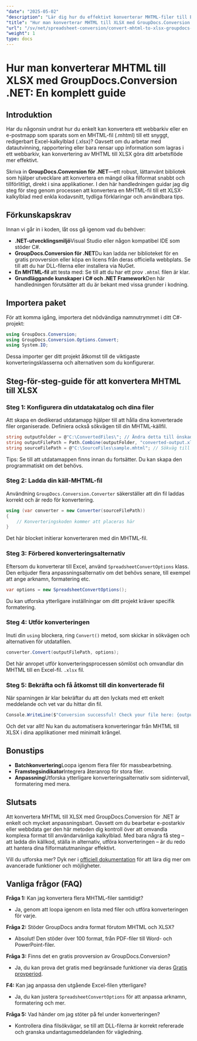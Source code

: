 ```yaml
---
"date": "2025-05-02"
"description": "Lär dig hur du effektivt konverterar MHTML-filer till Excels XLSX-format med GroupDocs.Conversion .NET. Följ den här omfattande guiden för steg-för-steg-instruktioner och bästa praxis."
"title": "Hur man konverterar MHTML till XLSX med GroupDocs.Conversion .NET – en komplett guide"
"url": "/sv/net/spreadsheet-conversion/convert-mhtml-to-xlsx-groupdocs-net/"
"weight": 1
type: docs
---
```

# Hur man konverterar MHTML till XLSX med GroupDocs.Conversion .NET: En komplett guide

## Introduktion

Har du någonsin undrat hur du enkelt kan konvertera ett webbarkiv eller en e-postmapp som sparats som en MHTML-fil (.mhtml) till ett snyggt, redigerbart Excel-kalkylblad (.xlsx)? Oavsett om du arbetar med datautvinning, rapportering eller bara rensar upp information som lagras i ett webbarkiv, kan konvertering av MHTML till XLSX göra ditt arbetsflöde mer effektivt.

Skriva in **GroupDocs.Conversion för .NET**—ett robust, lättanvänt bibliotek som hjälper utvecklare att konvertera en mängd olika filformat snabbt och tillförlitligt, direkt i sina applikationer. I den här handledningen guidar jag dig steg för steg genom processen att konvertera en MHTML-fil till ett XLSX-kalkylblad med enkla kodavsnitt, tydliga förklaringar och användbara tips.


## Förkunskapskrav

Innan vi går in i koden, låt oss gå igenom vad du behöver:

- **.NET-utvecklingsmiljö**Visual Studio eller någon kompatibel IDE som stöder C#.
- **GroupDocs.Conversion för .NET**Du kan ladda ner biblioteket för en gratis provversion eller köpa en licens från deras officiella webbplats. Se till att du har DLL-filerna eller installera via NuGet.
- **En MHTML-fil** att testa med: Se till att du har ett prov `.mhtml` filen är klar.
- **Grundläggande kunskaper i C# och .NET Framework**Den här handledningen förutsätter att du är bekant med vissa grunder i kodning.


## Importera paket

För att komma igång, importera det nödvändiga namnutrymmet i ditt C#-projekt:

```csharp
using GroupDocs.Conversion;
using GroupDocs.Conversion.Options.Convert;
using System.IO;
```

Dessa importer ger ditt projekt åtkomst till de viktigaste konverteringsklasserna och alternativen som du konfigurerar.


## Steg-för-steg-guide för att konvertera MHTML till XLSX

### Steg 1: Konfigurera din utdatakatalog och dina filer

Att skapa en dedikerad utdatamapp hjälper till att hålla dina konverterade filer organiserade. Definiera också sökvägen till din MHTML-källfil.

```csharp
string outputFolder = @"C:\ConvertedFiles\"; // Ändra detta till önskad utdataväg
string outputFilePath = Path.Combine(outputFolder, "converted-output.xlsx");
string sourceFilePath = @"C:\SourceFiles\sample.mhtml"; // Sökväg till din käll-MHTML-fil
```

Tips: Se till att utdatamappen finns innan du fortsätter. Du kan skapa den programmatiskt om det behövs.


### Steg 2: Ladda din käll-MHTML-fil

Användning `GroupDocs.Conversion.Converter` säkerställer att din fil laddas korrekt och är redo för konvertering.

```csharp
using (var converter = new Converter(sourceFilePath))
{
    // Konverteringskoden kommer att placeras här
}
```

Det här blocket initierar konverteraren med din MHTML-fil.


### Steg 3: Förbered konverteringsalternativ

Eftersom du konverterar till Excel, använd `SpreadsheetConvertOptions` klass. Den erbjuder flera anpassningsalternativ om det behövs senare, till exempel att ange arknamn, formatering etc.

```csharp
var options = new SpreadsheetConvertOptions();
```

Du kan utforska ytterligare inställningar om ditt projekt kräver specifik formatering.


### Steg 4: Utför konverteringen

Inuti din `using` blockera, ring `Convert()` metod, som skickar in sökvägen och alternativen för utdatafilen.

```csharp
converter.Convert(outputFilePath, options);
```

Det här anropet utför konverteringsprocessen sömlöst och omvandlar din MHTML till en Excel-fil. `.xlsx` fil.


### Steg 5: Bekräfta och få åtkomst till din konverterade fil

När sparningen är klar bekräftar du att den lyckats med ett enkelt meddelande och vet var du hittar din fil.

```csharp
Console.WriteLine($"Conversion successful! Check your file here: {outputFilePath}");
```

Och det var allt! Nu kan du automatisera konverteringar från MHTML till XLSX i dina applikationer med minimalt krångel.


## Bonustips

- **Batchkonvertering**Loopa igenom flera filer för massbearbetning.
- **Framstegsindikator**Integrera återanrop för stora filer.
- **Anpassning**Utforska ytterligare konverteringsalternativ som sidintervall, formatering med mera.


## Slutsats

Att konvertera MHTML till XLSX med GroupDocs.Conversion för .NET är enkelt och mycket anpassningsbart. Oavsett om du bearbetar e-postarkiv eller webbdata ger den här metoden dig kontroll över att omvandla komplexa format till användarvänliga kalkylblad. Med bara några få steg – att ladda din källkod, ställa in alternativ, utföra konverteringen – är du redo att hantera dina filformatutmaningar effektivt.

Vill du utforska mer? Dyk ner i [officiell dokumentation](https://docs.groupdocs.com/conversion/net/) för att lära dig mer om avancerade funktioner och möjligheter.


## Vanliga frågor (FAQ)

**Fråga 1:** Kan jag konvertera flera MHTML-filer samtidigt?  

- Ja, genom att loopa igenom en lista med filer och utföra konverteringen för varje.

**Fråga 2:** Stöder GroupDocs andra format förutom MHTML och XLSX?  

- Absolut! Den stöder över 100 format, från PDF-filer till Word- och PowerPoint-filer.

**Fråga 3:** Finns det en gratis provversion av GroupDocs.Conversion?  

- Ja, du kan prova det gratis med begränsade funktioner via deras [Gratis provperiod](https://releases.groupdocs.com/conversion/net/).

**F4:** Kan jag anpassa den utgående Excel-filen ytterligare?  

- Ja, du kan justera `SpreadsheetConvertOptions` för att anpassa arknamn, formatering och mer.

**Fråga 5:** Vad händer om jag stöter på fel under konverteringen?  

- Kontrollera dina filsökvägar, se till att DLL-filerna är korrekt refererade och granska undantagsmeddelanden för vägledning.